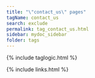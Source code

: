 ```yaml
---
title: "\"contact_us\" pages"
tagName: contact_us
search: exclude
permalink: tag_contact_us.html
sidebar: mydoc_sidebar
folder: tags
---
```

{% include taglogic.html %}

{% include links.html %}